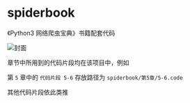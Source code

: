 # spiderbook

《Python3 网络爬虫宝典》书籍配套代码

![封面](http://can.sfhfpc.com/uPic/WechatIMG146.jpeg)


章节中所用到的代码片段均在该项目中，例如

第 `5` 章中的 `代码片段 5-6` 存放路径为 `spiderbook/第5章/5-6.code`

其他代码片段依此类推
